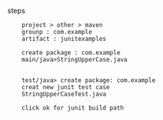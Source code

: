 steps

        project > other > maven
        grounp : com.example
        artifact : junitexamples

        create package : com.example
        main/java>StringUpperCase.java 


        test/java> create package: com.example 
        creat new junit test case
        StringUpperCaseTest.java

        click ok for junit build path

